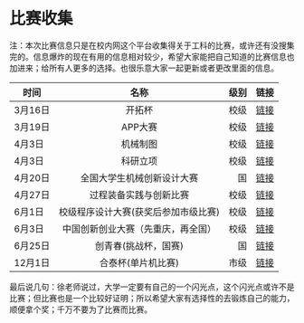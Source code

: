 # 比赛收集
注：本次比赛信息只是在校内网这个平台收集得关于工科的比赛，或许还有没搜集完的。信息爆炸的现在有用的信息相对较少，希望大家能把自己知道的比赛信息也加进来；给所有人更多的选择。也很乐意大家一起更新或者更改里面的信息。

| 时间          | 名称          |级别   |链接     |
| ------------- |:-------------:| -----:|--------:|
| 3月16日       | 开拓杯        |校级   | [链接](http://news.cqut.edu.cn/Article/Detail/a6866ad6-512f-4c3e-be5d-20f83f257ac3)      |
| 3月19日       | APP大赛       |校级   | [链接](http://news.cqut.edu.cn/Article/Detail/b629738f-ed0b-4377-94ed-a2d9b6c58ca8)      |
| 4月3日        | 机械制图      | 校级  | [链接](http://news.cqut.edu.cn/Article/Detail/88d3db28-d1d6-48a9-9d25-77cc492777ac)      |
| 4月3日        | 科研立项      | 校级  | [链接](http://news.cqut.edu.cn/Article/Detail/f9607096-26ba-45c5-8079-2eeefcea46c6)      |
| 4月20日        | 全国大学生机械创新设计大赛|国|[链接](http://news.cqut.edu.cn/Article/Detail/c5fcae59-0e98-4ca4-ba01-91c70afa3495)|
| 4月27日       | 过程装备实践与创新比赛|校级| [链接](http://news.cqut.edu.cn/Article/Detail/c960e585-8217-4808-8c9c-02f122959ab3) |
| 6月1日|校级程序设计大赛(获奖后参加市级比赛)|校级|[链接](http://news.cqut.edu.cn/Article/Detail/13719e64-384e-4564-ad65-c7ec9aab3f21)|
| 6月3日        |中国创新创业大赛（先重庆，再全国）|校级| [链接](http://www.cxcyds.com/)|
| 6月25日       | 创青春(挑战杯，国赛)| 国  | [链接](http://news.cqut.edu.cn/Article/Detail/6c4fa3d6-ebaa-44f1-82b9-9b6cf5cdb188)|
| 12月1日       | 合泰杯(单片机比赛)| 市级  | [链接](http://news.cqut.edu.cn/Article/Detail/362cc616-bccc-4ba2-aa78-e98cf02b2a90)      |




最后说几句：徐老师说过，大学一定要有自己的一个闪光点，这个闪光点或许不是比赛；但比赛也是一个比较好证明；所以希望大家有选择性的去锻炼自己的能力，顺便拿个奖；千万不要为了比赛而比赛。
